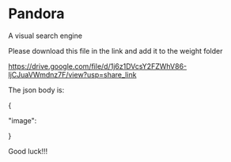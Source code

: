 # Pandora
A visual search engine


Please download this file in the link and add it to the weight folder

https://drive.google.com/file/d/1j6z1DVcsY2FZWhV86-ljCJuaVWmdnz7F/view?usp=share_link

The json body is:

{

  "image": <base64 string>
  
}

Good luck!!!
